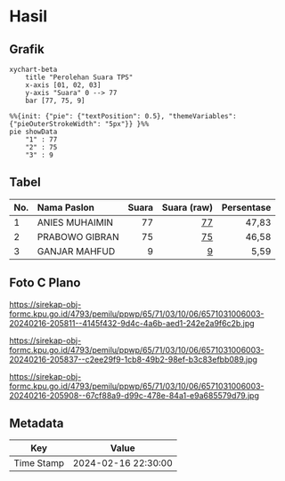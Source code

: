 # Hasil

## Grafik

```mermaid
xychart-beta
    title "Perolehan Suara TPS"
    x-axis [01, 02, 03]
    y-axis "Suara" 0 --> 77
    bar [77, 75, 9]
```

```mermaid
%%{init: {"pie": {"textPosition": 0.5}, "themeVariables": {"pieOuterStrokeWidth": "5px"}} }%%
pie showData
    "1" : 77
    "2" : 75
    "3" : 9
```

## Tabel

| No. | Nama Paslon    | Suara | Suara (raw) | Persentase |
|:--- |:-------------- | -----:| -----------:| ----------:|
| 1   | ANIES MUHAIMIN | 77    | [77][p-1]   | 47,83      |
| 2   | PRABOWO GIBRAN | 75    | [75][p-2]   | 46,58      |
| 3   | GANJAR MAHFUD  | 9     | [9][p-3]    | 5,59       |


[p-1]: https://github.com/gigit-pemilu/pemilu-2024-65-kalimantan-utara/blob/main/pilpres/hitung-suara/sub/65-kalimantan-utara/sub/71-kota-tarakan/sub/03-tarakan-timur/sub/1006-pantai-amal/sub/003-tps/sub/paslon-1.txt
[p-2]: https://github.com/gigit-pemilu/pemilu-2024-65-kalimantan-utara/blob/main/pilpres/hitung-suara/sub/65-kalimantan-utara/sub/71-kota-tarakan/sub/03-tarakan-timur/sub/1006-pantai-amal/sub/003-tps/sub/paslon-2.txt
[p-3]: https://github.com/gigit-pemilu/pemilu-2024-65-kalimantan-utara/blob/main/pilpres/hitung-suara/sub/65-kalimantan-utara/sub/71-kota-tarakan/sub/03-tarakan-timur/sub/1006-pantai-amal/sub/003-tps/sub/paslon-3.txt

## Foto C Plano

https://sirekap-obj-formc.kpu.go.id/4793/pemilu/ppwp/65/71/03/10/06/6571031006003-20240216-205811--4145f432-9d4c-4a6b-aed1-242e2a9f6c2b.jpg

https://sirekap-obj-formc.kpu.go.id/4793/pemilu/ppwp/65/71/03/10/06/6571031006003-20240216-205837--c2ee29f9-1cb8-49b2-98ef-b3c83efbb089.jpg

https://sirekap-obj-formc.kpu.go.id/4793/pemilu/ppwp/65/71/03/10/06/6571031006003-20240216-205908--67cf88a9-d99c-478e-84a1-e9a685579d79.jpg


## Metadata

| Key        | Value               |
| ---------- | ------------------- |
| Time Stamp | 2024-02-16 22:30:00 |



